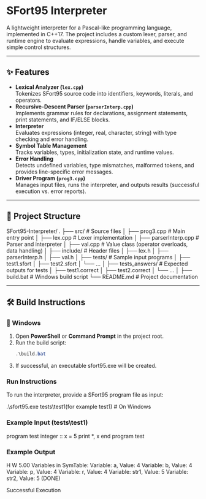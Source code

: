 # SFort95 Interpreter

A lightweight interpreter for a Pascal-like programming language, implemented in C++17.
The project includes a custom lexer, parser, and runtime engine to evaluate expressions, handle variables, and execute simple control structures.

---

## ✨ Features
- **Lexical Analyzer (`lex.cpp`)**  
  Tokenizes SFort95 source code into identifiers, keywords, literals, and operators.  
- **Recursive-Descent Parser (`parserInterp.cpp`)**  
  Implements grammar rules for declarations, assignment statements, print statements, and IF/ELSE blocks.  
- **Interpreter**  
  Evaluates expressions (integer, real, character, string) with type checking and error handling.  
- **Symbol Table Management**  
  Tracks variables, types, initialization state, and runtime values.  
- **Error Handling**  
  Detects undefined variables, type mismatches, malformed tokens, and provides line-specific error messages.  
- **Driver Program (`prog3.cpp`)**  
  Manages input files, runs the interpreter, and outputs results (successful execution vs. error reports).  

---

## 📂 Project Structure
SFort95-Interpreter/
.
├── src/                 # Source files
│   ├── prog3.cpp        # Main entry point
│   ├── lex.cpp          # Lexer implementation
│   ├── parserInterp.cpp # Parser and interpreter
│   ├── val.cpp          # Value class (operator overloads, data handling)
│
├── include/             # Header files
│   ├── lex.h
│   ├── parserInterp.h
│   ├── val.h
│
├── tests/               # Sample input programs
│   ├── test1.sfort
│   ├── test2.sfort
│   └── ...
│
├── tests_answers/       # Expected outputs for tests
│   ├── test1.correct
│   ├── test2.correct
│   └── ...
│
├── build.bat            # Windows build script
└── README.md            # Project documentation



---

## 🛠️ Build Instructions

### 🔹 Windows
1. Open **PowerShell** or **Command Prompt** in the project root.  
2. Run the build script:
   ```powershell
   .\build.bat
3. If successful, an executable sfort95.exe will be created.

### Run Instructions

To run the interpreter, provide a SFort95 program file as input:

.\sfort95.exe tests\test1(for example test1)   # On Windows


### Example Input (tests\test1)
program test
  integer :: x = 5
  print *, x
end program test

### Example Output
H W 5.00
Variables in SymTable:
Variable: a, Value: 4
Variable: b, Value: 4
Variable: p, Value: 4
Variable: r, Value: 4
Variable: str1, Value: 5
Variable: str2, Value: 5
(DONE)

Successful Execution
